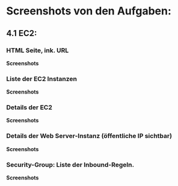 # Screenshots von den Aufgaben:
## 4.1 EC2:
### HTML Seite, ink. URL
<b>Screenshots</b>

### Liste der EC2 Instanzen
<b>Screenshots</b>

### Details der EC2 
<b>Screenshots</b>

### Details der Web Server-Instanz (öffentliche IP sichtbar)
<b>Screenshots</b>

### Security-Group: Liste der Inbound-Regeln.
<b>Screenshots</b>
